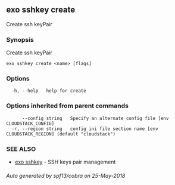 ## exo sshkey create

Create ssh keyPair

### Synopsis

Create ssh keyPair

```
exo sshkey create <name> [flags]
```

### Options

```
  -h, --help   help for create
```

### Options inherited from parent commands

```
      --config string   Specify an alternate config file [env CLOUDSTACK_CONFIG]
  -r, --region string   config ini file section name [env CLOUDSTACK_REGION] (default "cloudstack")
```

### SEE ALSO

* [exo sshkey](exo_sshkey.md)	 - SSH keys pair management

###### Auto generated by spf13/cobra on 25-May-2018
